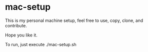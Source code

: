 # mac-setup
This is my personal machine setup, feel free to use, copy, clone, and contribute. 

Hope you like it. 

To run, just execute ./mac-setup.sh
